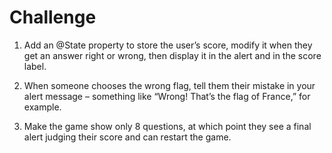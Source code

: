 # Challenge

1. Add an @State property to store the user’s score, modify it when they get an answer right or wrong, then display it in the alert and in the score label.
   
2. When someone chooses the wrong flag, tell them their mistake in your alert message – something like “Wrong! That’s the flag of France,” for example.
   
3. Make the game show only 8 questions, at which point they see a final alert judging their score and can restart the game.
